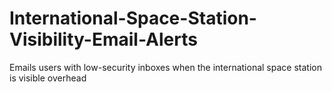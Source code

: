 # International-Space-Station-Visibility-Email-Alerts
Emails users with low-security inboxes when the international space station is visible overhead

